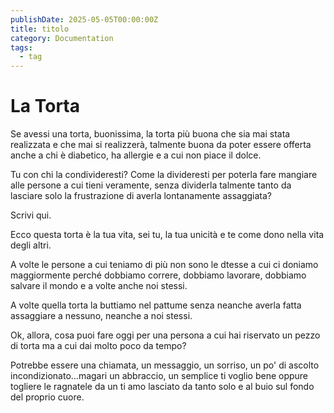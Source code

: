 ```yaml
---
publishDate: 2025-05-05T00:00:00Z
title: titolo
category: Documentation
tags:
  - tag
---
```


# La Torta

Se avessi una torta, buonissima, la torta più buona che sia mai stata realizzata e che mai si realizzerà, talmente buona da poter essere offerta anche a chi è diabetico, ha allergie e a cui non piace il dolce.

Tu con chi la condivideresti? Come la divideresti per poterla fare mangiare alle persone a cui tieni veramente, senza dividerla talmente tanto da lasciare solo la frustrazione di averla lontanamente assaggiata?

Scrivi qui.

Ecco questa torta è la tua vita, sei tu, la tua unicità e te come dono nella vita degli altri.

A volte le persone a cui teniamo di più non sono le dtesse a cui ci doniamo maggiormente perché dobbiamo correre, dobbiamo lavorare, dobbiamo salvare il mondo e a volte anche noi stessi.

A volte quella torta la buttiamo nel pattume senza neanche averla fatta assaggiare a nessuno, neanche a noi stessi.

Ok, allora, cosa puoi fare oggi per una persona a cui hai riservato un pezzo di torta ma a cui dai molto poco da tempo?

Potrebbe essere una chiamata, un messaggio, un sorriso, un po' di ascolto incondizionato...magari un abbraccio, un semplice ti voglio bene oppure togliere le ragnatele da un ti amo lasciato da tanto solo e al buio sul fondo del proprio cuore.

